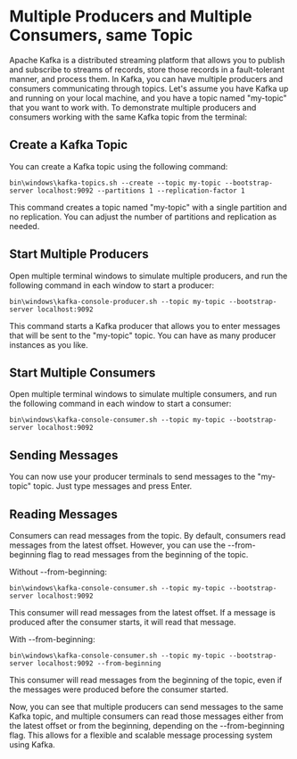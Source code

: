 # Multiple Producers and Multiple Consumers, same Topic

Apache Kafka is a distributed streaming platform that allows you to publish and subscribe to streams of records, store those records in a fault-tolerant manner, and process them. In Kafka, you can have multiple producers and consumers communicating through topics.
Let's assume you have Kafka up and running on your local machine, and you have a topic named "my-topic" that you want to work with.
To demonstrate multiple producers and consumers working with the same Kafka topic from the terminal:

## Create a Kafka Topic

You can create a Kafka topic using the following command:

    bin\windows\kafka-topics.sh --create --topic my-topic --bootstrap-server localhost:9092 --partitions 1 --replication-factor 1

This command creates a topic named "my-topic" with a single partition and no replication. You can adjust the number of partitions and replication as needed.

## Start Multiple Producers

Open multiple terminal windows to simulate multiple producers, and run the following command in each window to start a producer:

    bin\windows\kafka-console-producer.sh --topic my-topic --bootstrap-server localhost:9092

This command starts a Kafka producer that allows you to enter messages that will be sent to the "my-topic" topic. You can have as many producer instances as you like.

## Start Multiple Consumers

Open multiple terminal windows to simulate multiple consumers, and run the following command in each window to start a consumer:

    bin\windows\kafka-console-consumer.sh --topic my-topic --bootstrap-server localhost:9092


## Sending Messages

You can now use your producer terminals to send messages to the "my-topic" topic. Just type messages and press Enter.

## Reading Messages

Consumers can read messages from the topic. By default, consumers read messages from the latest offset. However, you can use the --from-beginning flag to read messages from the beginning of the topic.

Without --from-beginning:

    bin\windows\kafka-console-consumer.sh --topic my-topic --bootstrap-server localhost:9092

This consumer will read messages from the latest offset. If a message is produced after the consumer starts, it will read that message.

With --from-beginning:

    bin\windows\kafka-console-consumer.sh --topic my-topic --bootstrap-server localhost:9092 --from-beginning

This consumer will read messages from the beginning of the topic, even if the messages were produced before the consumer started.

Now, you can see that multiple producers can send messages to the same Kafka topic, and multiple consumers can read those messages either from the latest offset or from the beginning, depending on the --from-beginning flag. This allows for a flexible and scalable message processing system using Kafka.